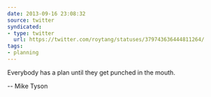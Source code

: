 ```yaml
---
date: 2013-09-16 23:08:32
source: twitter
syndicated:
- type: twitter
  url: https://twitter.com/roytang/statuses/379743636444811264/
tags:
- planning
---
```


Everybody has a plan until they get punched in the mouth. 

-- Mike Tyson